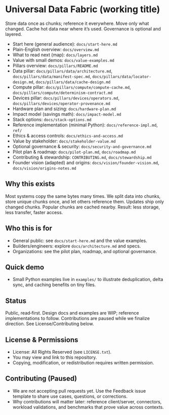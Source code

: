 # Universal Data Fabric (working title)

Store data once as chunks; reference it everywhere. Move only what changed. Cache hot data near where it’s used. Governance is optional and layered.

- Start here (general audience): `docs/start-here.md`
- Plain-English overview: `docs/overview.md`
- What to read next (map): `docs/layers.md`
- Value with small demos: `docs/value-examples.md`
- Pillars overview: `docs/pillars/README.md`
- Data pillar: `docs/pillars/data/architecture.md`, `docs/pillars/data/manifest-spec.md`, `docs/pillars/data/locator-design.md`, `docs/pillars/data/cache-design.md`
- Compute pillar: `docs/pillars/compute/compute-cache.md`, `docs/pillars/compute/determinism-contract.md`
- Devices pillar: `docs/pillars/devices/operators.md`, `docs/pillars/devices/operator-provenance.md`
- Hardware plan and sizing: `docs/hardware-plan.md`
- Impact model (savings math): `docs/impact-model.md`
- Stack options: `docs/stack-options.md`
- Reference implementation (minimal Python): `docs/reference-impl.md`, `ref/`
- Ethics & access controls: `docs/ethics-and-access.md`
- Value by stakeholder: `docs/stakeholder-value.md`
- Optional governance & security: `docs/security-and-governance.md`
- Pilot plan & roadmap: `docs/pilot-plan.md`, `docs/roadmap.md`
- Contributing & stewardship: `CONTRIBUTING.md`, `docs/stewardship.md`
- Founder vision (adapted) and origins: `docs/vision/founder-vision.md`, `docs/vision/origins-notes.md`

## Why this exists
Most systems copy the same bytes many times. We split data into chunks, store unique chunks once, and let others reference them. Updates ship only changed chunks. Popular chunks are cached nearby. Result: less storage, less transfer, faster access.

## Who this is for
- General public: see `docs/start-here.md` and the value examples.
- Builders/engineers: explore `docs/architecture.md` and specs.
- Organizations: see the pilot plan, roadmap, and optional governance.

## Quick demo
- Small Python examples live in `examples/` to illustrate deduplication, delta sync, and caching benefits on tiny files.

## Status
Public, read‑first. Design docs and examples are WIP; reference implementations to follow. Contributions are paused while we finalize direction. See License/Contributing below.

## License & Permissions
- License: All Rights Reserved (see `LICENSE.txt`).
- You may view and link to this repository.
- Copying, modification, or redistribution requires written permission.

## Contributing (Paused)
- We are not accepting pull requests yet. Use the Feedback issue template to share use cases, questions, or corrections.
- Why contributions will matter later: reference client/server, connectors, workload validations, and benchmarks that prove value across contexts.

